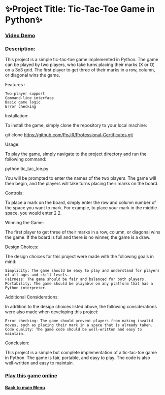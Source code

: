 # ✨Project Title: Tic-Tac-Toe Game in Python✨

### [Video Demo](https://youtu.be/T85OjtX9J4k)

### Description:

This project is a simple tic-tac-toe game implemented in Python. The game can be played by two players, who take turns placing their marks (X or O) on a 3x3 grid. The first player to get three of their marks in a row, column, or diagonal wins the game.

Features :

    Two-player support
    Command-line interface
    Basic game logic
    Error checking

Installation:

To install the game, simply clone the repository to your local machine:

git clone https://github.com/PeJiR/Professional-Certificates.git


Usage:

To play the game, simply navigate to the project directory and run the following command:

python tic_tac_toe.py

You will be prompted to enter the names of the two players. The game will then begin, and the players will take turns placing their marks on the board.

Controls:

To place a mark on the board, simply enter the row and column number of the space you want to mark. For example, to place your mark in the middle space, you would enter 2 2.

Winning the Game:

The first player to get three of their marks in a row, column, or diagonal wins the game. If the board is full and there is no winner, the game is a draw.

Design Choices:

The design choices for this project were made with the following goals in mind:

    Simplicity: The game should be easy to play and understand for players of all ages and skill levels.
    Fairness: The game should be fair and balanced for both players.
    Portability: The game should be playable on any platform that has a Python interpreter.

Additional Considerations:

In addition to the design choices listed above, the following considerations were also made when developing this project:

    Error checking: The game should prevent players from making invalid moves, such as placing their mark in a space that is already taken.
    Code quality: The game code should be well-written and easy to maintain.

Conclusion:

This project is a simple but complete implementation of a tic-tac-toe game in Python. The game is fair, portable, and easy to play. The code is also well-written and easy to maintain.


### [Play this game online](https://www.online-python.com/oQn49MZL3r)


#### [Back to main Menu](https://github.com/PeJiR/Harvard-University-Certificates/tree/main)
